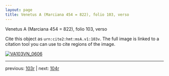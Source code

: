 ```yaml
---
layout: page
title: Venetus A (Marciana 454 = 822), folio 103, verso
---
```


Venetus A (Marciana 454 = 822), folio 103, verso

Cite this object as `urn:cite2:hmt:msA.v1:103v`.  The full image is linked to a citation tool you can use to cite regions of the image.

[![VA103VN_0606](http://www.homermultitext.org/iipsrv?IIIF=/project/homer/pyramidal/deepzoom/hmt/vaimg/2017a/VA103VN_0606.tif/full/800,/0/default.jpg)](http://www.homermultitext.org/ict2/?urn=urn:cite2:hmt:vaimg.2017a:VA103VN_0606) 

---

previous:  [103r](../103r/) | next: [104r](../104r/)